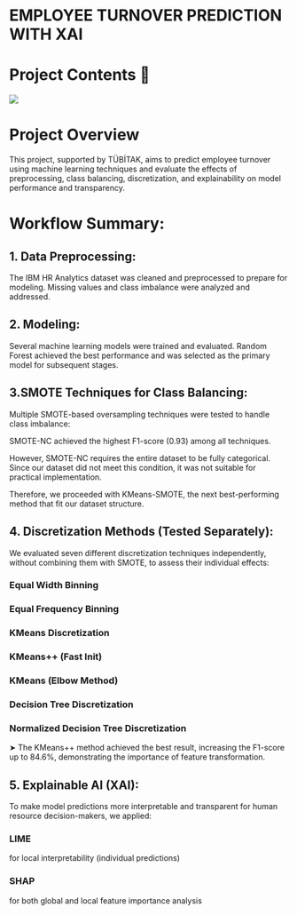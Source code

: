 # EMPLOYEE TURNOVER PREDICTION WITH XAI 

# Project Contents 🌟

![]([https://github.com/aysenurkocaak/photo](https://github.com/aysenurkocaak/photo/blob/main/Employee_turnover_prediction%20(4)-1.png))

# Project Overview

This project, supported by TÜBİTAK, aims to predict employee turnover using machine learning techniques and evaluate the effects of preprocessing, class balancing, discretization, and explainability on model performance and transparency.

# Workflow Summary:
## 1. Data Preprocessing:
The IBM HR Analytics dataset was cleaned and preprocessed to prepare for modeling. Missing values and class imbalance were analyzed and addressed.
## 2. Modeling:
Several machine learning models were trained and evaluated. Random Forest achieved the best performance and was selected as the primary model for subsequent stages.

## 3.SMOTE Techniques for Class Balancing:
Multiple SMOTE-based oversampling techniques were tested to handle class imbalance:

SMOTE-NC achieved the highest F1-score (0.93) among all techniques.

However, SMOTE-NC requires the entire dataset to be fully categorical. Since our dataset did not meet this condition, it was not suitable for practical implementation.

Therefore, we proceeded with KMeans-SMOTE, the next best-performing method that fit our dataset structure.

## 4. Discretization Methods (Tested Separately):
We evaluated seven different discretization techniques independently, without combining them with SMOTE, to assess their individual effects:

### Equal Width Binning

### Equal Frequency Binning

### KMeans Discretization

### KMeans++ (Fast Init)

### KMeans (Elbow Method)

### Decision Tree Discretization

### Normalized Decision Tree Discretization

➤ The KMeans++ method achieved the best result, increasing the F1-score up to 84.6%, demonstrating the importance of feature transformation.

## 5. Explainable AI (XAI):
To make model predictions more interpretable and transparent for human resource decision-makers, we applied:

### LIME
for local interpretability (individual predictions)

### SHAP
for both global and local feature importance analysis


